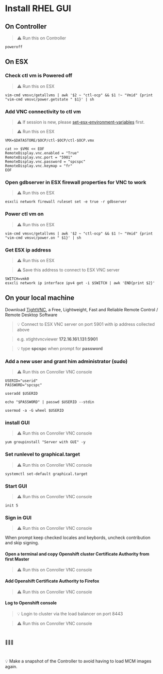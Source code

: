 # Install RHEL GUI

## On Controller

> :warning: Run this on Controller

	poweroff

## On ESX

### Check ctl vm is Powered off

> :warning: Run this on ESX

	vim-cmd vmsvc/getallvms | awk '$2 ~ "ctl-ocp" && $1 !~ "Vmid" {print "vim-cmd vmsvc/power.getstate " $1}' | sh


### Add VNC connectivity to ctl vm

> :warning: If session is new, please [set-esx-environment-variables](https://github.com/bpshparis/ocp-esx/blob/master/Build-Cluster.md#set-esx-environment-variables) first.

> :warning: Run this on ESX

```
VMX=$DATASTORE/$OCP/ctl-$OCP/ctl-$OCP.vmx

cat >> $VMX << EOF
RemoteDisplay.vnc.enabled = "True"
RemoteDisplay.vnc.port = "5901"  	 
RemoteDisplay.vnc.password = "spcspc"
RemoteDisplay.vnc.keymap = "fr"
EOF
```

### Open gdbserver in ESX firewall properties for VNC to work

> :warning: Run this on ESX

	esxcli network firewall ruleset set -e true -r gdbserver

### Power ctl vm on

> :warning: Run this on ESX

	vim-cmd vmsvc/getallvms | awk '$2 ~ "ctl-ocp" && $1 !~ "Vmid" {print "vim-cmd vmsvc/power.on " $1}' | sh

### Get ESX ip address

> :warning: Run this on ESX

> :warning: Save this address to connect to ESX VNC server

```
SWITCH=vmk0
esxcli network ip interface ipv4 get -i $SWITCH | awk 'END{print $2}'
```

## On your local machine

Download [TightVNC](https://www.tightvnc.com/download.php), a Free, Lightweight, Fast and Reliable Remote Control / Remote Desktop Software

> :bulb: Connect to ESX VNC server on port 5901 with ip address collected above

> e.g. xtightvncviewer **172.16.161.131**:**5901**

> :bulb: type **spcspc** when prompt for **password**

### Add a new user and grant him administrator (sudo)

> :warning: Run this on Conroller VNC console

```
USERID="userid"
PASSWORD="spcspc"

useradd $USERID

echo "$PASSWORD" | passwd $USERID --stdin

usermod -a -G wheel $USERID
```

### install GUI

> :warning: Run this on Conroller VNC console

	yum groupinstall "Server with GUI" -y

### Set runlevel to graphical.target

> :warning: Run this on Conroller VNC console

	systemctl set-default graphical.target

### Start GUI

> :warning: Run this on Conroller VNC console

	init 5

### Sign in GUI

> :warning: Run this on Conroller VNC console

When prompt keep checked locales and keybords, uncheck contribution and skip signing.

#### Open a terminal and copy Openshift cluster Certificate Authority from first Master 

> :warning: Run this on Conroller VNC console

#### Add Openshift Certificate Authority to Firefox

> :warning: Run this on Conroller VNC console

#### Log to Openshift console

>:bulb: Login to cluster via the load balancer on port 8443 

> :warning: Run this on Conroller VNC console


<br>

:checkered_flag::checkered_flag::checkered_flag:

<br>

:bulb: Make a snapshot of the Controller to avoid having to load MCM images again.

<br>
